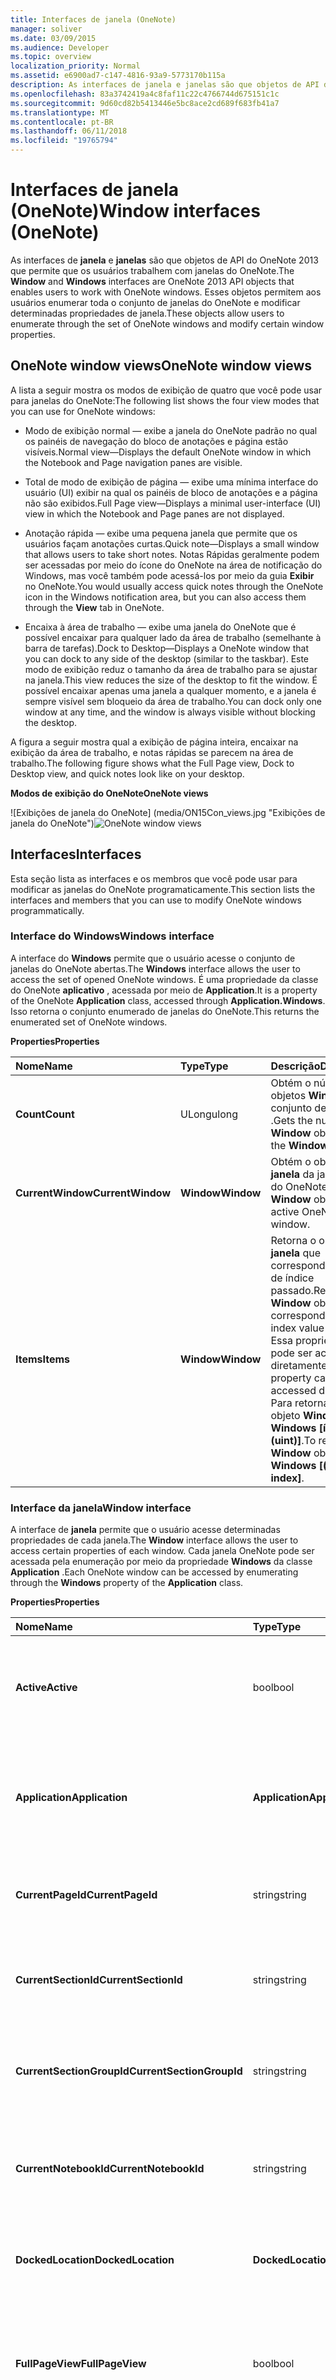```yaml
---
title: Interfaces de janela (OneNote)
manager: soliver
ms.date: 03/09/2015
ms.audience: Developer
ms.topic: overview
localization_priority: Normal
ms.assetid: e6900ad7-c147-4816-93a9-5773170b115a
description: As interfaces de janela e janelas são que objetos de API do OneNote 2013 que permite que os usuários trabalhem com janelas do OneNote. Esses objetos permitem aos usuários enumerar toda o conjunto de janelas do OneNote e modificar determinadas propriedades de janela.
ms.openlocfilehash: 83a3742419a4c8faf11c22c4766744d675151c1c
ms.sourcegitcommit: 9d60cd82b5413446e5bc8ace2cd689f683fb41a7
ms.translationtype: MT
ms.contentlocale: pt-BR
ms.lasthandoff: 06/11/2018
ms.locfileid: "19765794"
---
```

# <a name="window-interfaces-onenote"></a><span data-ttu-id="79a05-104">Interfaces de janela (OneNote)</span><span class="sxs-lookup"><span data-stu-id="79a05-104">Window interfaces (OneNote)</span></span>

<span data-ttu-id="79a05-105">As interfaces de **janela** e **janelas** são que objetos de API do OneNote 2013 que permite que os usuários trabalhem com janelas do OneNote.</span><span class="sxs-lookup"><span data-stu-id="79a05-105">The **Window** and **Windows** interfaces are OneNote 2013 API objects that enables users to work with OneNote windows.</span></span> <span data-ttu-id="79a05-106">Esses objetos permitem aos usuários enumerar toda o conjunto de janelas do OneNote e modificar determinadas propriedades de janela.</span><span class="sxs-lookup"><span data-stu-id="79a05-106">These objects allow users to enumerate through the set of OneNote windows and modify certain window properties.</span></span> 
  
## <a name="onenote-window-views"></a><span data-ttu-id="79a05-107">OneNote window views</span><span class="sxs-lookup"><span data-stu-id="79a05-107">OneNote window views</span></span>

<span data-ttu-id="79a05-108">A lista a seguir mostra os modos de exibição de quatro que você pode usar para janelas do OneNote:</span><span class="sxs-lookup"><span data-stu-id="79a05-108">The following list shows the four view modes that you can use for OneNote windows:</span></span> 
  
- <span data-ttu-id="79a05-109">Modo de exibição normal — exibe a janela do OneNote padrão no qual os painéis de navegação do bloco de anotações e página estão visíveis.</span><span class="sxs-lookup"><span data-stu-id="79a05-109">Normal view—Displays the default OneNote window in which the Notebook and Page navigation panes are visible.</span></span>
    
- <span data-ttu-id="79a05-110">Total de modo de exibição de página — exibe uma mínima interface do usuário (UI) exibir na qual os painéis de bloco de anotações e a página não são exibidos.</span><span class="sxs-lookup"><span data-stu-id="79a05-110">Full Page view—Displays a minimal user-interface (UI) view in which the Notebook and Page panes are not displayed.</span></span>
    
- <span data-ttu-id="79a05-111">Anotação rápida — exibe uma pequena janela que permite que os usuários façam anotações curtas.</span><span class="sxs-lookup"><span data-stu-id="79a05-111">Quick note—Displays a small window that allows users to take short notes.</span></span> <span data-ttu-id="79a05-112">Notas Rápidas geralmente podem ser acessadas por meio do ícone do OneNote na área de notificação do Windows, mas você também pode acessá-los por meio da guia **Exibir** no OneNote.</span><span class="sxs-lookup"><span data-stu-id="79a05-112">You would usually access quick notes through the OneNote icon in the Windows notification area, but you can also access them through the **View** tab in OneNote.</span></span> 
    
- <span data-ttu-id="79a05-113">Encaixa à área de trabalho — exibe uma janela do OneNote que é possível encaixar para qualquer lado da área de trabalho (semelhante à barra de tarefas).</span><span class="sxs-lookup"><span data-stu-id="79a05-113">Dock to Desktop—Displays a OneNote window that you can dock to any side of the desktop (similar to the taskbar).</span></span> <span data-ttu-id="79a05-114">Este modo de exibição reduz o tamanho da área de trabalho para se ajustar na janela.</span><span class="sxs-lookup"><span data-stu-id="79a05-114">This view reduces the size of the desktop to fit the window.</span></span> <span data-ttu-id="79a05-115">É possível encaixar apenas uma janela a qualquer momento, e a janela é sempre visível sem bloqueio da área de trabalho.</span><span class="sxs-lookup"><span data-stu-id="79a05-115">You can dock only one window at any time, and the window is always visible without blocking the desktop.</span></span> 
    
<span data-ttu-id="79a05-116">A figura a seguir mostra qual a exibição de página inteira, encaixar na exibição da área de trabalho, e notas rápidas se parecem na área de trabalho.</span><span class="sxs-lookup"><span data-stu-id="79a05-116">The following figure shows what the Full Page view, Dock to Desktop view, and quick notes look like on your desktop.</span></span>
  
<span data-ttu-id="79a05-117">**Modos de exibição do OneNote**</span><span class="sxs-lookup"><span data-stu-id="79a05-117">**OneNote views**</span></span>

<span data-ttu-id="79a05-118">![Exibições de janela do OneNote] (media/ON15Con_views.jpg "Exibições de janela do OneNote")</span><span class="sxs-lookup"><span data-stu-id="79a05-118">![OneNote window views](media/ON15Con_views.jpg "OneNote window views")</span></span>
  
## <a name="interfaces"></a><span data-ttu-id="79a05-119">Interfaces</span><span class="sxs-lookup"><span data-stu-id="79a05-119">Interfaces</span></span>

<span data-ttu-id="79a05-120">Esta seção lista as interfaces e os membros que você pode usar para modificar as janelas do OneNote programaticamente.</span><span class="sxs-lookup"><span data-stu-id="79a05-120">This section lists the interfaces and members that you can use to modify OneNote windows programmatically.</span></span>
  
### <a name="windows-interface"></a><span data-ttu-id="79a05-121">Interface do Windows</span><span class="sxs-lookup"><span data-stu-id="79a05-121">Windows interface</span></span>

<span data-ttu-id="79a05-122">A interface do **Windows** permite que o usuário acesse o conjunto de janelas do OneNote abertas.</span><span class="sxs-lookup"><span data-stu-id="79a05-122">The **Windows** interface allows the user to access the set of opened OneNote windows.</span></span> <span data-ttu-id="79a05-123">É uma propriedade da classe do OneNote **aplicativo** , acessada por meio de **Application**.</span><span class="sxs-lookup"><span data-stu-id="79a05-123">It is a property of the OneNote **Application** class, accessed through **Application.Windows**.</span></span> <span data-ttu-id="79a05-124">Isso retorna o conjunto enumerado de janelas do OneNote.</span><span class="sxs-lookup"><span data-stu-id="79a05-124">This returns the enumerated set of OneNote windows.</span></span> 
  
<span data-ttu-id="79a05-125">**Properties**</span><span class="sxs-lookup"><span data-stu-id="79a05-125">**Properties**</span></span>

|<span data-ttu-id="79a05-126">**Nome**</span><span class="sxs-lookup"><span data-stu-id="79a05-126">**Name**</span></span>|<span data-ttu-id="79a05-127">**Type**</span><span class="sxs-lookup"><span data-stu-id="79a05-127">**Type**</span></span>|<span data-ttu-id="79a05-128">**Descrição**</span><span class="sxs-lookup"><span data-stu-id="79a05-128">**Description**</span></span>|
|:-----|:-----|:-----|
|<span data-ttu-id="79a05-129">**Count**</span><span class="sxs-lookup"><span data-stu-id="79a05-129">**Count**</span></span> <br/> |<span data-ttu-id="79a05-130">ULong</span><span class="sxs-lookup"><span data-stu-id="79a05-130">ulong</span></span>  <br/> |<span data-ttu-id="79a05-131">Obtém o número de objetos **Window** no conjunto de **Windows** .</span><span class="sxs-lookup"><span data-stu-id="79a05-131">Gets the number of **Window** objects in the **Windows** set.</span></span>  <br/> |
|<span data-ttu-id="79a05-132">**CurrentWindow**</span><span class="sxs-lookup"><span data-stu-id="79a05-132">**CurrentWindow**</span></span> <br/> |<span data-ttu-id="79a05-133">**Window**</span><span class="sxs-lookup"><span data-stu-id="79a05-133">**Window**</span></span> <br/> |<span data-ttu-id="79a05-134">Obtém o objeto de **janela** da janela ativa do OneNote.</span><span class="sxs-lookup"><span data-stu-id="79a05-134">Gets the **Window** object of the active OneNote window.</span></span>  <br/> |
|<span data-ttu-id="79a05-135">**Items**</span><span class="sxs-lookup"><span data-stu-id="79a05-135">**Items**</span></span> <br/> |<span data-ttu-id="79a05-136">**Window**</span><span class="sxs-lookup"><span data-stu-id="79a05-136">**Window**</span></span> <br/> |<span data-ttu-id="79a05-137">Retorna o objeto de **janela** que corresponde ao valor de índice passado.</span><span class="sxs-lookup"><span data-stu-id="79a05-137">Returns the **Window** object that corresponds to the index value passed.</span></span> <span data-ttu-id="79a05-138">Essa propriedade não pode ser acessada diretamente.</span><span class="sxs-lookup"><span data-stu-id="79a05-138">This property cannot be accessed directly.</span></span> <span data-ttu-id="79a05-139">Para retornar um objeto **Window** , use **Windows [índice (uint)]**.</span><span class="sxs-lookup"><span data-stu-id="79a05-139">To return a **Window** object, use **Windows [(uint) index]**.</span></span>  <br/> |
   
### <a name="window-interface"></a><span data-ttu-id="79a05-140">Interface da janela</span><span class="sxs-lookup"><span data-stu-id="79a05-140">Window interface</span></span>

<span data-ttu-id="79a05-141">A interface de **janela** permite que o usuário acesse determinadas propriedades de cada janela.</span><span class="sxs-lookup"><span data-stu-id="79a05-141">The **Window** interface allows the user to access certain properties of each window.</span></span> <span data-ttu-id="79a05-142">Cada janela OneNote pode ser acessada pela enumeração por meio da propriedade **Windows** da classe **Application** .</span><span class="sxs-lookup"><span data-stu-id="79a05-142">Each OneNote window can be accessed by enumerating through the **Windows** property of the **Application** class.</span></span> 
  
<span data-ttu-id="79a05-143">**Properties**</span><span class="sxs-lookup"><span data-stu-id="79a05-143">**Properties**</span></span>

|<span data-ttu-id="79a05-144">**Nome**</span><span class="sxs-lookup"><span data-stu-id="79a05-144">**Name**</span></span>|<span data-ttu-id="79a05-145">**Type**</span><span class="sxs-lookup"><span data-stu-id="79a05-145">**Type**</span></span>|<span data-ttu-id="79a05-146">**Descrição**</span><span class="sxs-lookup"><span data-stu-id="79a05-146">**Description**</span></span>|
|:-----|:-----|:-----|
|<span data-ttu-id="79a05-147">**Active**</span><span class="sxs-lookup"><span data-stu-id="79a05-147">**Active**</span></span> <br/> |<span data-ttu-id="79a05-148">bool</span><span class="sxs-lookup"><span data-stu-id="79a05-148">bool</span></span>  <br/> |<span data-ttu-id="79a05-149">Obtém ou define um valor que indica se a janela é a janela ativa do OneNote.</span><span class="sxs-lookup"><span data-stu-id="79a05-149">Gets or sets a value that indicates whether the window is the active OneNote window.</span></span>  <br/> |
|<span data-ttu-id="79a05-150">**Application**</span><span class="sxs-lookup"><span data-stu-id="79a05-150">**Application**</span></span> <br/> |<span data-ttu-id="79a05-151">**Application**</span><span class="sxs-lookup"><span data-stu-id="79a05-151">**Application**</span></span> <br/> |<span data-ttu-id="79a05-152">Obtém o objeto de **aplicativo** do OneNote que está associado à janela.</span><span class="sxs-lookup"><span data-stu-id="79a05-152">Gets the OneNote **Application** object that is associated with the window.</span></span>  <br/> |
|<span data-ttu-id="79a05-153">**CurrentPageId**</span><span class="sxs-lookup"><span data-stu-id="79a05-153">**CurrentPageId**</span></span> <br/> |<span data-ttu-id="79a05-154">string</span><span class="sxs-lookup"><span data-stu-id="79a05-154">string</span></span>  <br/> |<span data-ttu-id="79a05-155">Obtém a ID de objeto do OneNote page ativo da janela.</span><span class="sxs-lookup"><span data-stu-id="79a05-155">Gets the object ID of the active OneNote page of the window.</span></span>  <br/> |
|<span data-ttu-id="79a05-156">**CurrentSectionId**</span><span class="sxs-lookup"><span data-stu-id="79a05-156">**CurrentSectionId**</span></span> <br/> |<span data-ttu-id="79a05-157">string</span><span class="sxs-lookup"><span data-stu-id="79a05-157">string</span></span>  <br/> |<span data-ttu-id="79a05-158">Obtém a ID de objeto da seção OneNote ativa da janela.</span><span class="sxs-lookup"><span data-stu-id="79a05-158">Gets the object ID of the active OneNote section of the window.</span></span>  <br/> |
|<span data-ttu-id="79a05-159">**CurrentSectionGroupId**</span><span class="sxs-lookup"><span data-stu-id="79a05-159">**CurrentSectionGroupId**</span></span> <br/> |<span data-ttu-id="79a05-160">string</span><span class="sxs-lookup"><span data-stu-id="79a05-160">string</span></span>  <br/> |<span data-ttu-id="79a05-161">Obtém a ID de objeto do grupo de seção do OneNote ativo da janela.</span><span class="sxs-lookup"><span data-stu-id="79a05-161">Gets the object ID of the active OneNote section group of the window.</span></span>  <br/> |
|<span data-ttu-id="79a05-162">**CurrentNotebookId**</span><span class="sxs-lookup"><span data-stu-id="79a05-162">**CurrentNotebookId**</span></span> <br/> |<span data-ttu-id="79a05-163">string</span><span class="sxs-lookup"><span data-stu-id="79a05-163">string</span></span>  <br/> |<span data-ttu-id="79a05-164">Obtém a ID de objeto do bloco de anotações do OneNote ativo da janela.</span><span class="sxs-lookup"><span data-stu-id="79a05-164">Gets the object ID of the active OneNote notebook of the window.</span></span>  <br/> |
|<span data-ttu-id="79a05-165">**DockedLocation**</span><span class="sxs-lookup"><span data-stu-id="79a05-165">**DockedLocation**</span></span> <br/> |<span data-ttu-id="79a05-166">**DockedLocation**</span><span class="sxs-lookup"><span data-stu-id="79a05-166">**DockedLocation**</span></span> <br/> |<span data-ttu-id="79a05-167">Obtém ou define o local ancorado da janela do OneNote.</span><span class="sxs-lookup"><span data-stu-id="79a05-167">Gets or sets the docked location of the OneNote window.</span></span>  <br/> |
|<span data-ttu-id="79a05-168">**FullPageView**</span><span class="sxs-lookup"><span data-stu-id="79a05-168">**FullPageView**</span></span> <br/> |<span data-ttu-id="79a05-169">bool</span><span class="sxs-lookup"><span data-stu-id="79a05-169">bool</span></span>  <br/> |<span data-ttu-id="79a05-170">Obtém ou define um valor que indica se a janela está no modo de exibição de página inteira (exibição de UI mínima).</span><span class="sxs-lookup"><span data-stu-id="79a05-170">Gets or sets a value that indicates whether the window is in Full Page view (minimal UI view).</span></span>  <br/> |
|<span data-ttu-id="79a05-171">**Anotação rápida**</span><span class="sxs-lookup"><span data-stu-id="79a05-171">**SideNote**</span></span> <br/> |<span data-ttu-id="79a05-172">bool</span><span class="sxs-lookup"><span data-stu-id="79a05-172">bool</span></span>  <br/> |<span data-ttu-id="79a05-173">Obtém ou define um valor que indica se a janela é uma janela de anotação rápida.</span><span class="sxs-lookup"><span data-stu-id="79a05-173">Gets or sets a value that indicates whether the window is a quick note window.</span></span>  <br/> |
|<span data-ttu-id="79a05-174">**WindowHandle**</span><span class="sxs-lookup"><span data-stu-id="79a05-174">**WindowHandle**</span></span> <br/> |<span data-ttu-id="79a05-175">ULong</span><span class="sxs-lookup"><span data-stu-id="79a05-175">ulong</span></span>  <br/> |<span data-ttu-id="79a05-176">Obtém a identificação da alça da janela do OneNote.</span><span class="sxs-lookup"><span data-stu-id="79a05-176">Gets the handle ID of the OneNote window.</span></span>  <br/> |
   
<span data-ttu-id="79a05-177">**Métodos**</span><span class="sxs-lookup"><span data-stu-id="79a05-177">**Methods**</span></span>
  
<span data-ttu-id="79a05-178">Você pode usar os seguintes métodos da interface da **janela** para navegar para os objetos especificados na janela do OneNote ou URLs especificadas.</span><span class="sxs-lookup"><span data-stu-id="79a05-178">You can use the following methods of the **Window** interface to navigate to specified objects in the OneNote window or to specified URLs.</span></span> 
  
<span data-ttu-id="79a05-179">**Navegarpara**</span><span class="sxs-lookup"><span data-stu-id="79a05-179">**NavigateTo**</span></span>

|||
|:-----|:-----|
|<span data-ttu-id="79a05-180">**Descrição**</span><span class="sxs-lookup"><span data-stu-id="79a05-180">**Description**</span></span> <br/> |<span data-ttu-id="79a05-181">Navega para o objeto especificado na janela do OneNote.</span><span class="sxs-lookup"><span data-stu-id="79a05-181">Navigates to the specified object in the OneNote window.</span></span> <span data-ttu-id="79a05-182">Por exemplo, você pode navegar para os elementos de estrutura de tópicos dentro de páginas, páginas e seções.</span><span class="sxs-lookup"><span data-stu-id="79a05-182">For example, you can navigate to sections, pages, and outline elements within pages.</span></span>  <br/> |
|<span data-ttu-id="79a05-183">**Sintaxe**</span><span class="sxs-lookup"><span data-stu-id="79a05-183">**Syntax**</span></span> <br/> | <span data-ttu-id="79a05-184">`HRESULT NavigateTo(`           ` [in]BSTR bstrHierarchyObjectID, `           ` [in]BSTR bstrObjectID); `</span><span class="sxs-lookup"><span data-stu-id="79a05-184"></span></span> <br/> |
|<span data-ttu-id="79a05-185">**Parameters**</span><span class="sxs-lookup"><span data-stu-id="79a05-185">**Parameters**</span></span> <br/> | <span data-ttu-id="79a05-186">_bstrHierarchyObjectID_— a hierarquia do OneNote ID do objeto que você deseja navegar.</span><span class="sxs-lookup"><span data-stu-id="79a05-186">_bstrHierarchyObjectID_—The hierarchy OneNote ID of the object you want to navigate to.</span></span> <span data-ttu-id="79a05-187">A ID de objeto pode fazer referência a um notebook OneNote, seção, grupo de seção ou página.</span><span class="sxs-lookup"><span data-stu-id="79a05-187">The object ID can reference a OneNote notebook, section, section group, or page.</span></span>  <br/>  <span data-ttu-id="79a05-188">_bstrObjectID_— o ID do OneNote do objeto específico para navegar até dentro de uma página do OneNote.</span><span class="sxs-lookup"><span data-stu-id="79a05-188">_bstrObjectID_—The OneNote ID of the specific object to navigate to within a OneNote page.</span></span> <span data-ttu-id="79a05-189">Se não quiser que o usuário navegar para um objeto específico em uma página, esse parâmetro for definido como null.</span><span class="sxs-lookup"><span data-stu-id="79a05-189">If the user does not want to navigate to a specific object on a page, this parameter is set to null.</span></span>  <br/> |
   
<span data-ttu-id="79a05-190">**NavigateToUrl**</span><span class="sxs-lookup"><span data-stu-id="79a05-190">**NavigateToUrl**</span></span>

|||
|:-----|:-----|
|<span data-ttu-id="79a05-191">**Descrição**</span><span class="sxs-lookup"><span data-stu-id="79a05-191">**Description**</span></span> <br/> |<span data-ttu-id="79a05-192">Se passar um link do OneNote (onenote: / /), abre a janela do OneNote para o local correspondente no OneNote.</span><span class="sxs-lookup"><span data-stu-id="79a05-192">If passed a OneNote link (onenote://), opens the OneNote window to the corresponding location in OneNote.</span></span> <span data-ttu-id="79a05-193">No entanto, se o link é um link externo, como http:// ou file://, será exibida uma caixa de diálogo segurança.</span><span class="sxs-lookup"><span data-stu-id="79a05-193">However, if the link is an external link, such as http:// or file://, a security dialog box will appear.</span></span> <span data-ttu-id="79a05-194">Após a demissão, OneNote tenta abrir o link e é retornado um erro de HResult.hrObjectDoesNotExist.</span><span class="sxs-lookup"><span data-stu-id="79a05-194">Upon dismissal, OneNote attempts to open up the link and an HResult.hrObjectDoesNotExist error is returned.</span></span>  <br/> |
|<span data-ttu-id="79a05-195">**Sintaxe**</span><span class="sxs-lookup"><span data-stu-id="79a05-195">**Syntax**</span></span> <br/> | <span data-ttu-id="79a05-196">`HRESULT NavigateToUrl (`           ` [in]BSTR bstrUrl); `</span><span class="sxs-lookup"><span data-stu-id="79a05-196"></span></span> <br/> |
|<span data-ttu-id="79a05-197">**Parameters**</span><span class="sxs-lookup"><span data-stu-id="79a05-197">**Parameters**</span></span> <br/> | <span data-ttu-id="79a05-198">_bstrUrl_— o URL para navegar até.</span><span class="sxs-lookup"><span data-stu-id="79a05-198">_bstrUrl_—The URL to navigate to.</span></span>  <br/> |
   
<span data-ttu-id="79a05-199">**SetDockedLocation**</span><span class="sxs-lookup"><span data-stu-id="79a05-199">**SetDockedLocation**</span></span>

|||
|:-----|:-----|
|<span data-ttu-id="79a05-200">**Descrição**</span><span class="sxs-lookup"><span data-stu-id="79a05-200">**Description**</span></span> <br/> |<span data-ttu-id="79a05-201">Encaixa a janela para o local especificado pelo **dockLocation** e o monitor em **ptMonitor**.</span><span class="sxs-lookup"><span data-stu-id="79a05-201">Docks the window to the location specified by **dockLocation** and the monitor at **ptMonitor**.</span></span>  <br/> |
|<span data-ttu-id="79a05-202">**Sintaxe**</span><span class="sxs-lookup"><span data-stu-id="79a05-202">**Syntax**</span></span> <br/> | <span data-ttu-id="79a05-203">`HRESULT SetDockedLocation`(           `[in] DockLocation dockLocation,`           `[in] POINT ptMonitor);`</span><span class="sxs-lookup"><span data-stu-id="79a05-203"></span></span> <br/> |
|<span data-ttu-id="79a05-204">**Parameters**</span><span class="sxs-lookup"><span data-stu-id="79a05-204">**Parameters**</span></span> <br/> | <span data-ttu-id="79a05-205">_dockLocation_ - indica a localização ancorada de uma janela do OneNote 2013.</span><span class="sxs-lookup"><span data-stu-id="79a05-205">_dockLocation_ - Indicates the docked location of a OneNote 2013 window.</span></span>  <br/>  <span data-ttu-id="79a05-206">_ptMonitor_ - indica (opcional) em x, coordenadas y que monitorar a janela deve ser encaixado.</span><span class="sxs-lookup"><span data-stu-id="79a05-206">_ptMonitor_ - (Optional) Indicates in x,y co-ordinates which monitor the window should be docked to.</span></span>  <br/> |
   
## <a name="example"></a><span data-ttu-id="79a05-207">Example</span><span class="sxs-lookup"><span data-stu-id="79a05-207">Example</span></span>

<span data-ttu-id="79a05-208">O código a seguir itera-se as janelas do OneNote para encontrar uma janela encaixada.</span><span class="sxs-lookup"><span data-stu-id="79a05-208">The following code iterates through the OneNote windows to find a docked window.</span></span> <span data-ttu-id="79a05-209">Se nenhuma janela encaixada existir, o exemplo encaixa a janela ativa.</span><span class="sxs-lookup"><span data-stu-id="79a05-209">If no docked window exists, the example docks the active window.</span></span> <span data-ttu-id="79a05-210">Se nenhuma janela ativa existir, o código cria uma nova janela encaixada.</span><span class="sxs-lookup"><span data-stu-id="79a05-210">If no active window exists, the code creates a new docked window.</span></span>
  
```cs
using System;
using System.Diagnostics;
using Microsoft.Office.Interop.OneNote;
namespace SampleWND
{
    class DockOneNoteWindow
    {
        static void Main(string[] args)
        {
            Microsoft.Office.Interop.OneNote.Application app = new Microsoft.Office.Interop.OneNote.Application();
            // Search through all OneNote windows for a docked window and activate it.
            bool foundDockedWND = false;
            for (int i = 0; i < app.Windows.Count; i++)
            {
                if (app.Windows[(uint) i].DockedLocation != DockLocation.dlNone)
                {
                    foundDockedWND = true;
                    app.Windows[(uint) i].Active = true;
                }
            }
            
            // If no docked window exists, dock the active window.
            if (!foundDockedWND && (app.Windows.Count > 0))
                app.Windows.CurrentWindow.DockedLocation = DockLocation.dlDefault;
            // If no active window exists, create a new docked window.
            if (app.Windows.Count < 1)
            {
                Process oneProc = new Process();
                oneProc.StartInfo.FileName = "onenote.exe";
                oneProc.StartInfo.Arguments = "/docked";
                oneProc.Start();
            }
        }
    }
}

```

## <a name="see-also"></a><span data-ttu-id="79a05-211">Confira também</span><span class="sxs-lookup"><span data-stu-id="79a05-211">See also</span></span>

- [<span data-ttu-id="79a05-212">Referência para desenvolvedores do OneNote</span><span class="sxs-lookup"><span data-stu-id="79a05-212">OneNote developer reference</span></span>](onenote-developer-reference.md)

